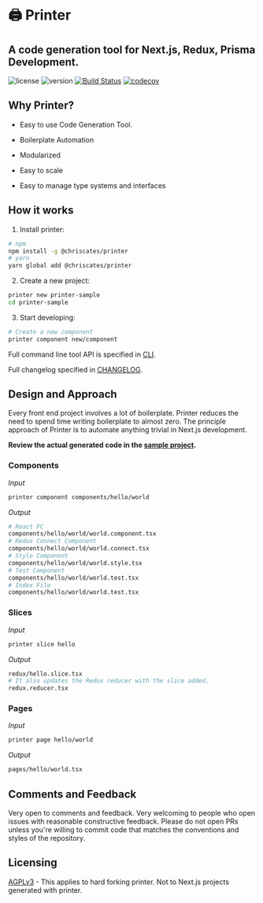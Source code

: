 # 🖨️ Printer

## A code generation tool for Next.js, Redux, Prisma Development.

![license](https://img.shields.io/badge/license-AGPLv3-blue.svg)
![version](https://img.shields.io/badge/version-1.0.0-blue.svg)
[![Build Status](https://travis-ci.org/chriscates/printer.svg?branch=master)](https://travis-ci.org/chriscates/printer)
[![codecov](https://codecov.io/gh/chriscates/printer/branch/master/graph/badge.svg)](https://codecov.io/gh/chriscates/printer)

## Why Printer?

- Easy to use Code Generation Tool.

- Boilerplate Automation

- Modularized

- Easy to scale

- Easy to manage type systems and interfaces

## How it works

1. Install printer:

```bash
# npm
npm install -g @chriscates/printer
# yarn
yarn global add @chriscates/printer
```

2. Create a new project:

```bash
printer new printer-sample
cd printer-sample
```

3. Start developing:

```bash
# Create a new component
printer component new/component
```

Full command line tool API is specified in [CLI](./CLI.md).

Full changelog specified in [CHANGELOG](./CHANGELOG.md).

## Design and Approach

Every front end project involves a lot of boilerplate. Printer reduces the need to spend time writing boilerplate to almost zero. The principle approach of Printer is to automate anything trivial in Next.js development.

**Review the actual generated code in the [sample project](./examples/print-sample).**

### Components

*Input*

```bash
printer component components/hello/world
```

*Output*

```bash
# React FC
components/hello/world/world.component.tsx
# Redux Connect Component
components/hello/world/world.connect.tsx
# Style Component
components/hello/world/world.style.tsx
# Test Component
components/hello/world/world.test.tsx
# Index File
components/hello/world/world.test.tsx
```

### Slices

*Input*

```bash
printer slice hello
```

*Output*

```bash
redux/hello.slice.tsx
# It also updates the Redux reducer with the slice added.
redux.reducer.tsx
```

### Pages

*Input*

```bash
printer page hello/world
```

*Output*

```bash
pages/hello/world.tsx
```

## Comments and Feedback

Very open to comments and feedback. Very welcoming to people who open issues with reasonable constructive feedback. Please do not open PRs unless you're willing to commit code that matches the conventions and styles of the repository.

## Licensing

[AGPLv3](./LICENSE) - This applies to hard forking printer. Not to Next.js projects generated with printer.